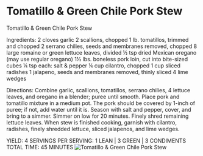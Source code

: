 # Tomatillo & Green Chile Pork Stew

Tomatillo & Green Chile Pork Stew

Ingredients:
2 cloves garlic
2 scallions, chopped
1 lb. tomatillos, trimmed and chopped
2 serrano chilies, seeds and membranes removed, chopped
8 large romaine or green lettuce leaves, divided
½ tsp dried Mexican oregano (may use regular oregano)
1½ lbs. boneless pork loin, cut into bite-sized cubes
¼ tsp each: salt & pepper
¼ cup cilantro, chopped
1 cup sliced radishes
1 jalapeno, seeds and membranes removed, thinly sliced
4 lime wedges

Directions:
Combine garlic, scallions, tomatillos, serrano chilies, 4 lettuce leaves, and oregano in a blender; puree until smooth.
Place pork and tomatillo mixture in a medium pot. The pork should be covered by 1-inch of puree; if not, add water until it is. Season with salt and pepper, cover, and bring to a simmer. Simmer on low for 20 minutes.
Finely shred remaining lettuce leaves.
When stew is finished cooking, garnish with cilantro, radishes, finely shredded lettuce, sliced jalapenos, and lime wedges.

YIELD: 4 SERVINGS
PER SERVING: 1 LEAN | 3 GREEN | 3 CONDIMENTS
TOTAL TIME: 45 MINUTES
![Tomatillo & Green Chile Pork Stew](images/Tomatillo%20&%20Green%20Chile%20Pork%20Stew.png)


